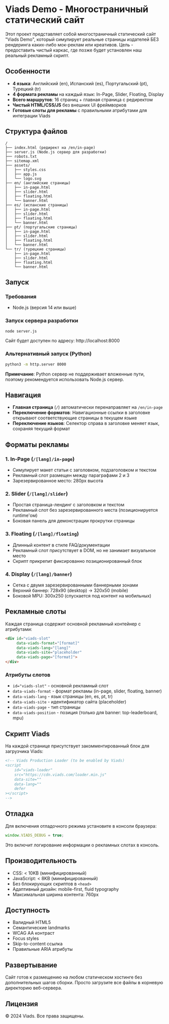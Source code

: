 # Viads Demo - Многостраничный статический сайт

Этот проект представляет собой многостраничный статический сайт "Viads Demo", который симулирует реальные страницы издателей БЕЗ рендеринга каких-либо мок-реклам или креативов. Цель - предоставить чистый каркас, где позже будет установлен наш реальный рекламный скрипт.

## Особенности

- **4 языка**: Английский (en), Испанский (es), Португальский (pt), Турецкий (tr)
- **4 формата рекламы** на каждый язык: In-Page, Slider, Floating, Display
- **Всего маршрутов**: 16 страниц + главная страница с редиректом
- **Чистый HTML/CSS/JS** без внешних UI фреймворков
- **Готовые слоты для рекламы** с правильными атрибутами для интеграции Viads

## Структура файлов

```
/
├── index.html (редирект на /en/in-page)
├── server.js (Node.js сервер для разработки)
├── robots.txt
├── sitemap.xml
├── assets/
│   ├── styles.css
│   ├── app.js
│   └── logo.svg
├── en/ (английские страницы)
│   ├── in-page.html
│   ├── slider.html
│   ├── floating.html
│   └── banner.html
├── es/ (испанские страницы)
│   ├── in-page.html
│   ├── slider.html
│   ├── floating.html
│   └── banner.html
├── pt/ (португальские страницы)
│   ├── in-page.html
│   ├── slider.html
│   ├── floating.html
│   └── banner.html
└── tr/ (турецкие страницы)
    ├── in-page.html
    ├── slider.html
    ├── floating.html
    └── banner.html
```

## Запуск

### Требования
- Node.js (версия 14 или выше)

### Запуск сервера разработки
```bash
node server.js
```

Сайт будет доступен по адресу: http://localhost:8000

### Альтернативный запуск (Python)
```bash
python3 -m http.server 8000
```

**Примечание**: Python сервер не поддерживает вложенные пути, поэтому рекомендуется использовать Node.js сервер.

## Навигация

- **Главная страница** (`/`) автоматически перенаправляет на `/en/in-page`
- **Переключение форматов**: Навигационные ссылки в заголовке открывают соответствующие страницы в текущем языке
- **Переключение языков**: Селектор справа в заголовке меняет язык, сохраняя текущий формат

## Форматы рекламы

### 1. In-Page (`/[lang]/in-page`)
- Симулирует макет статьи с заголовком, подзаголовком и текстом
- Рекламный слот размещен между параграфами 2 и 3
- Зарезервированное место: 280px высота

### 2. Slider (`/[lang]/slider`)
- Простая страница-лендинг с заголовком и текстом
- Рекламный слот без зарезервированного места (позиционируется runtime'ом)
- Боковая панель для демонстрации прокрутки страницы

### 3. Floating (`/[lang]/floating`)
- Длинный контент в стиле FAQ/документации
- Рекламный слот присутствует в DOM, но не занимает визуальное место
- Скрипт прикрепит фиксированно позиционированный блок

### 4. Display (`/[lang]/banner`)
- Сетка с двумя зарезервированными баннерными зонами
- Верхний баннер: 728x90 (desktop) → 320x50 (mobile)
- Боковой MPU: 300x250 (спускается под контент на мобильных)

## Рекламные слоты

Каждая страница содержит основной рекламный контейнер с атрибутами:

```html
<div id="viads-slot" 
     data-viads-format="[format]" 
     data-viads-lang="[lang]" 
     data-viads-site="placeholder" 
     data-viads-page="[format]">
</div>
```

### Атрибуты слотов
- `id="viads-slot"` - основной рекламный слот
- `data-viads-format` - формат рекламы (in-page, slider, floating, banner)
- `data-viads-lang` - язык страницы (en, es, pt, tr)
- `data-viads-site` - идентификатор сайта (placeholder)
- `data-viads-page` - тип страницы
- `data-viads-position` - позиция (только для banner: top-leaderboard, mpu)

## Скрипт Viads

На каждой странице присутствует закомментированный блок для загрузчика Viads:

```html
<!-- Viads Production Loader (to be enabled by Viads) 
<script
    id="viads-loader"
    src="https://cdn.viads.com/loader.min.js"
    data-site=""
    data-lang=""
    defer
></script>
-->
```

## Отладка

Для включения отладочного режима установите в консоли браузера:
```javascript
window.VIADS_DEBUG = true;
```

Это включит логирование информации о рекламных слотах в консоль.

## Производительность

- CSS: < 10KB (минифицированный)
- JavaScript: < 8KB (минифицированный)
- Без блокирующих скриптов в `<head>`
- Адаптивный дизайн: mobile-first, fluid typography
- Максимальная ширина контента: 760px

## Доступность

- Валидный HTML5
- Семантические landmarks
- WCAG AA контраст
- Focus styles
- Skip-to-content ссылка
- Правильные ARIA атрибуты

## Развертывание

Сайт готов к размещению на любом статическом хостинге без дополнительных шагов сборки. Просто загрузите все файлы в корневую директорию веб-сервера.

## Лицензия

© 2024 Viads. Все права защищены.
